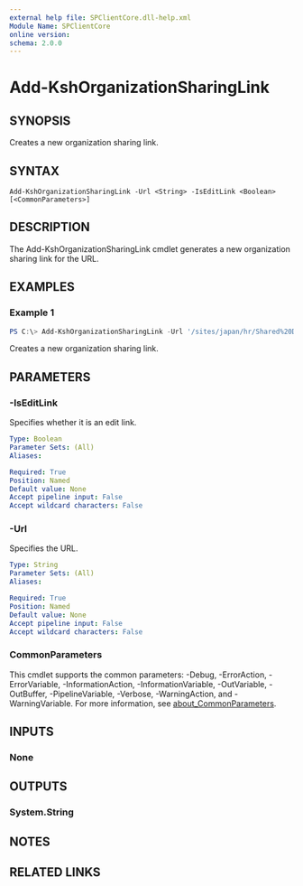 ```yaml
---
external help file: SPClientCore.dll-help.xml
Module Name: SPClientCore
online version:
schema: 2.0.0
---
```


# Add-KshOrganizationSharingLink

## SYNOPSIS
Creates a new organization sharing link.

## SYNTAX

```
Add-KshOrganizationSharingLink -Url <String> -IsEditLink <Boolean> [<CommonParameters>]
```

## DESCRIPTION
The Add-KshOrganizationSharingLink cmdlet generates a new organization sharing link for the URL.

## EXAMPLES

### Example 1
```powershell
PS C:\> Add-KshOrganizationSharingLink -Url '/sites/japan/hr/Shared%20Documents/README.txt' -IsEditLink $true
```

Creates a new organization sharing link.

## PARAMETERS

### -IsEditLink
Specifies whether it is an edit link.

```yaml
Type: Boolean
Parameter Sets: (All)
Aliases:

Required: True
Position: Named
Default value: None
Accept pipeline input: False
Accept wildcard characters: False
```

### -Url
Specifies the URL.

```yaml
Type: String
Parameter Sets: (All)
Aliases:

Required: True
Position: Named
Default value: None
Accept pipeline input: False
Accept wildcard characters: False
```

### CommonParameters
This cmdlet supports the common parameters: -Debug, -ErrorAction, -ErrorVariable, -InformationAction, -InformationVariable, -OutVariable, -OutBuffer, -PipelineVariable, -Verbose, -WarningAction, and -WarningVariable. For more information, see [about_CommonParameters](http://go.microsoft.com/fwlink/?LinkID=113216).

## INPUTS

### None

## OUTPUTS

### System.String

## NOTES

## RELATED LINKS
